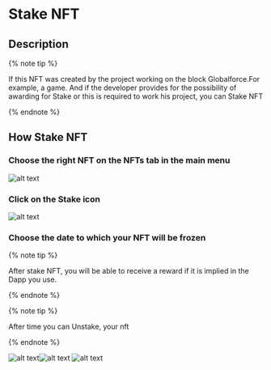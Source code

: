 # Stake NFT

## Description

{% note tip %}

If this NFT was created by the project working on the block Globalforce.For example, a game.
And if the developer provides for the possibility of awarding for Stake or this is required to work his project, you can Stake NFT

{% endnote %}

## How Stake NFT

### Choose the right NFT on the NFTs tab in the main menu

![alt text](image-30.png)

### Click on the Stake icon

![alt text](image-40.png)

### Choose the date to which your NFT will be frozen

{% note tip %}

After stake NFT, you will be able to receive a reward if it is implied in the Dapp you use.

{% endnote %}

{% note tip %}

After time you can Unstake, your nft

{% endnote %}

![alt text](image-41.png)![alt text](image-42.png)
![alt text](image-43.png)
